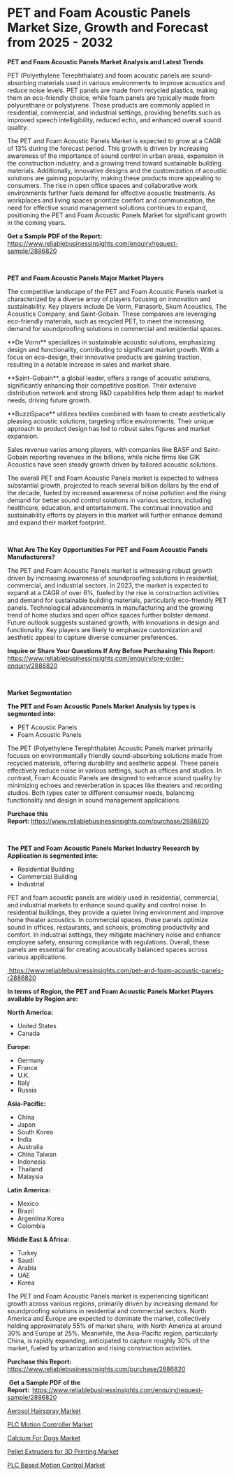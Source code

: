 <p><h1>PET and Foam Acoustic Panels Market Size, Growth and Forecast from 2025 - 2032</h1></p><p><strong>PET and Foam Acoustic Panels Market Analysis and Latest Trends</strong></p>
<p><p>PET (Polyethylene Terephthalate) and foam acoustic panels are sound-absorbing materials used in various environments to improve acoustics and reduce noise levels. PET panels are made from recycled plastics, making them an eco-friendly choice, while foam panels are typically made from polyurethane or polystyrene. These products are commonly applied in residential, commercial, and industrial settings, providing benefits such as improved speech intelligibility, reduced echo, and enhanced overall sound quality.</p><p>The PET and Foam Acoustic Panels Market is expected to grow at a CAGR of 13% during the forecast period. This growth is driven by increasing awareness of the importance of sound control in urban areas, expansion in the construction industry, and a growing trend toward sustainable building materials. Additionally, innovative designs and the customization of acoustic solutions are gaining popularity, making these products more appealing to consumers. The rise in open office spaces and collaborative work environments further fuels demand for effective acoustic treatments. As workplaces and living spaces prioritize comfort and communication, the need for effective sound management solutions continues to expand, positioning the PET and Foam Acoustic Panels Market for significant growth in the coming years.</p></p>
<p><strong>Get a Sample PDF of the Report:&nbsp;</strong> <a href="https://www.reliablebusinessinsights.com/enquiry/request-sample/2886820?utm_campaign=84&utm_medium=2&utm_source=Github&utm_content=ia&utm_term=13032025&utm_id=pet-and-foam-acoustic-panels">https://www.reliablebusinessinsights.com/enquiry/request-sample/2886820</a></p>
<p>&nbsp;</p>
<p><strong>PET and Foam Acoustic Panels Major Market Players</strong></p>
<p><p>The competitive landscape of the PET and Foam Acoustic Panels market is characterized by a diverse array of players focusing on innovation and sustainability. Key players include De Vorm, Panasorb, Skum Acoustics, The Acoustics Company, and Saint-Gobain. These companies are leveraging eco-friendly materials, such as recycled PET, to meet the increasing demand for soundproofing solutions in commercial and residential spaces.</p><p>**De Vorm** specializes in sustainable acoustic solutions, emphasizing design and functionality, contributing to significant market growth. With a focus on eco-design, their innovative products are gaining traction, resulting in a notable increase in sales and market share. </p><p>**Saint-Gobain**, a global leader, offers a range of acoustic solutions, significantly enhancing their competitive position. Their extensive distribution network and strong R&D capabilities help them adapt to market needs, driving future growth.</p><p>**BuzziSpace** utilizes textiles combined with foam to create aesthetically pleasing acoustic solutions, targeting office environments. Their unique approach to product design has led to robust sales figures and market expansion.</p><p>Sales revenue varies among players, with companies like BASF and Saint-Gobain reporting revenues in the billions, while niche firms like GIK Acoustics have seen steady growth driven by tailored acoustic solutions.</p><p>The overall PET and Foam Acoustic Panels market is expected to witness substantial growth, projected to reach several billion dollars by the end of the decade, fueled by increased awareness of noise pollution and the rising demand for better sound control solutions in various sectors, including healthcare, education, and entertainment. The continual innovation and sustainability efforts by players in this market will further enhance demand and expand their market footprint.</p></p>
<p>&nbsp;</p>
<p><strong>What Are The Key Opportunities For PET and Foam Acoustic Panels Manufacturers?</strong></p>
<p><p>The PET and Foam Acoustic Panels market is witnessing robust growth driven by increasing awareness of soundproofing solutions in residential, commercial, and industrial sectors. In 2023, the market is expected to expand at a CAGR of over 6%, fueled by the rise in construction activities and demand for sustainable building materials, particularly eco-friendly PET panels. Technological advancements in manufacturing and the growing trend of home studios and open office spaces further bolster demand. Future outlook suggests sustained growth, with innovations in design and functionality. Key players are likely to emphasize customization and aesthetic appeal to capture diverse consumer preferences.</p></p>
<p><strong>Inquire or Share Your Questions If Any Before Purchasing This Report:</strong> <a href="https://www.reliablebusinessinsights.com/enquiry/pre-order-enquiry/2886820?utm_campaign=84&utm_medium=2&utm_source=Github&utm_content=ia&utm_term=13032025&utm_id=pet-and-foam-acoustic-panels">https://www.reliablebusinessinsights.com/enquiry/pre-order-enquiry/2886820</a></p>
<p>&nbsp;</p>
<p><strong>Market Segmentation</strong></p>
<p><strong>The PET and Foam Acoustic Panels Market Analysis by types is segmented into:</strong></p>
<p><ul><li>PET Acoustic Panels</li><li>Foam Acoustic Panels</li></ul></p>
<p><p>The PET (Polyethylene Terephthalate) Acoustic Panels market primarily focuses on environmentally friendly sound-absorbing solutions made from recycled materials, offering durability and aesthetic appeal. These panels effectively reduce noise in various settings, such as offices and studios. In contrast, Foam Acoustic Panels are designed to enhance sound quality by minimizing echoes and reverberation in spaces like theaters and recording studios. Both types cater to different consumer needs, balancing functionality and design in sound management applications.</p></p>
<p><strong>Purchase this Report:&nbsp;</strong><a href="https://www.reliablebusinessinsights.com/purchase/2886820?utm_campaign=84&utm_medium=2&utm_source=Github&utm_content=ia&utm_term=13032025&utm_id=pet-and-foam-acoustic-panels">https://www.reliablebusinessinsights.com/purchase/2886820</a></p>
<p>&nbsp;</p>
<p><strong>The PET and Foam Acoustic Panels Market Industry Research by Application is segmented into:</strong></p>
<p><ul><li>Residential Building</li><li>Commercial Building</li><li>Industrial</li></ul></p>
<p><p>PET and foam acoustic panels are widely used in residential, commercial, and industrial markets to enhance sound quality and control noise. In residential buildings, they provide a quieter living environment and improve home theater acoustics. In commercial spaces, these panels optimize sound in offices, restaurants, and schools, promoting productivity and comfort. In industrial settings, they mitigate machinery noise and enhance employee safety, ensuring compliance with regulations. Overall, these panels are essential for creating acoustically balanced spaces across various applications.</p></p>
<p><a href="https://www.reliablebusinessinsights.com/pet-and-foam-acoustic-panels-r2886820?utm_campaign=84&utm_medium=2&utm_source=Github&utm_content=ia&utm_term=13032025&utm_id=pet-and-foam-acoustic-panels">&nbsp;https://www.reliablebusinessinsights.com/pet-and-foam-acoustic-panels-r2886820</a></p>
<p><strong>In terms of Region, the PET and Foam Acoustic Panels Market Players available by Region are:</strong></p>
<p>
    <p> <strong> North America: </strong>
        <ul>
            <li>United States</li>
            <li>Canada</li>
        </ul>
        </p> 
    <p> <strong> Europe: </strong>
        <ul>
            <li>Germany</li>
            <li>France</li>
            <li>U.K.</li>
            <li>Italy</li>
            <li>Russia</li>
        </ul>
        </p> 
    <p> <strong> Asia-Pacific: </strong>
        <ul>
            <li>China</li>
            <li>Japan</li>
            <li>South Korea</li>
            <li>India</li>
            <li>Australia</li>
            <li>China Taiwan</li>
            <li>Indonesia</li>
            <li>Thailand</li>
            <li>Malaysia</li>
        </ul>
        </p> 
    <p> <strong> Latin America: </strong>
        <ul>
            <li>Mexico</li>
            <li>Brazil</li>
            <li>Argentina Korea</li>
            <li>Colombia</li>
        </ul>
        </p> 
    <p> <strong> Middle East & Africa: </strong>
        <ul>
            <li>Turkey</li>
            <li>Saudi</li>
            <li>Arabia</li>
            <li>UAE</li>
            <li>Korea</li>
        </ul>
    </p>
    </p>
<p><p>The PET and Foam Acoustic Panels market is experiencing significant growth across various regions, primarily driven by increasing demand for soundproofing solutions in residential and commercial sectors. North America and Europe are expected to dominate the market, collectively holding approximately 55% of market share, with North America at around 30% and Europe at 25%. Meanwhile, the Asia-Pacific region, particularly China, is rapidly expanding, anticipated to capture roughly 30% of the market, fueled by urbanization and rising construction activities.</p></p>
<p><strong>Purchase this Report: </strong><a href="https://www.reliablebusinessinsights.com/purchase/2886820?utm_campaign=84&utm_medium=2&utm_source=Github&utm_content=ia&utm_term=13032025&utm_id=pet-and-foam-acoustic-panels">https://www.reliablebusinessinsights.com/purchase/2886820</a></p>
<p>&nbsp;<strong>Get a Sample PDF of the Report:&nbsp;&nbsp;</strong><a href="https://www.reliablebusinessinsights.com/enquiry/request-sample/2886820?utm_campaign=84&utm_medium=2&utm_source=Github&utm_content=ia&utm_term=13032025&utm_id=pet-and-foam-acoustic-panels">https://www.reliablebusinessinsights.com/enquiry/request-sample/2886820</a></p>
<p><strong></strong></p>
<p><p><a href="https://github.com/aiamekar/Market-Research-Report-List-1/blob/main/aerosol-hairspray-market.md?utm_campaign=84&utm_medium=2&utm_source=Github&utm_content=ia&utm_term=13032025&utm_id=pet-and-foam-acoustic-panels">Aerosol Hairspray Market</a></p><p><a href="https://github.com/kecixayaab/Market-Research-Report-List-1/blob/main/plc-motion-controller-market.md?utm_campaign=84&utm_medium=2&utm_source=Github&utm_content=ia&utm_term=13032025&utm_id=pet-and-foam-acoustic-panels">PLC Motion Controller Market</a></p><p><a href="https://github.com/ummulmzu/Market-Research-Report-List-1/blob/main/calcium-for-dogs-market.md?utm_campaign=84&utm_medium=2&utm_source=Github&utm_content=ia&utm_term=13032025&utm_id=pet-and-foam-acoustic-panels">Calcium For Dogs Market</a></p><p><a href="https://github.com/gilerzelko7a/Market-Research-Report-List-1/blob/main/pellet-extruders-for-3d-printing-market.md?utm_campaign=84&utm_medium=2&utm_source=Github&utm_content=ia&utm_term=13032025&utm_id=pet-and-foam-acoustic-panels">Pellet Extruders for 3D Printing Market</a></p><p><a href="https://github.com/nwokechock6s/Market-Research-Report-List-1/blob/main/plc-based-motion-control-market.md?utm_campaign=84&utm_medium=2&utm_source=Github&utm_content=ia&utm_term=13032025&utm_id=pet-and-foam-acoustic-panels">PLC Based Motion Control Market</a></p></p>